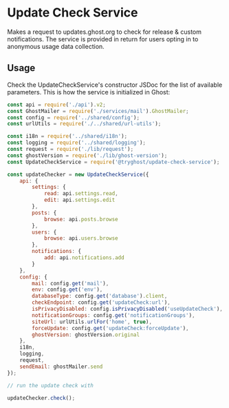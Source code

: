 # Update Check Service
Makes a request to updates.ghost.org to check for release & custom notifications. The service is provided in return for users opting in to anonymous usage data collection.

## Usage
Check the UpdateCheckService's constructor JSDoc for the list of available parameters. This is how the service is initialized in Ghost:
```js
const api = require('./api').v2;
const GhostMailer = require('./services/mail').GhostMailer;
const config = require('../shared/config');
const urlUtils = require('./../shared/url-utils');

const i18n = require('../shared/i18n');
const logging = require('../shared/logging');
const request = require('./lib/request');
const ghostVersion = require('./lib/ghost-version');
const UpdateCheckService = require('@tryghost/update-check-service');

const updateChecker = new UpdateCheckService({
    api: {
        settings: {
            read: api.settings.read,
            edit: api.settings.edit
        },
        posts: {
            browse: api.posts.browse
        },
        users: {
            browse: api.users.browse
        },
        notifications: {
            add: api.notifications.add
        }
    },
    config: {
        mail: config.get('mail'),
        env: config.get('env'),
        databaseType: config.get('database').client,
        checkEndpoint: config.get('updateCheck:url'),
        isPrivacyDisabled: config.isPrivacyDisabled('useUpdateCheck'),
        notificationGroups: config.get('notificationGroups'),
        siteUrl: urlUtils.urlFor('home', true),
        forceUpdate: config.get('updateCheck:forceUpdate'),
        ghostVersion: ghostVersion.original
    },
    i18n,
    logging,
    request,
    sendEmail: ghostMailer.send
});

// run the update check with 

updateChecker.check();
```

